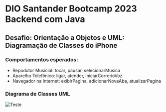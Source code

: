 # DIO Santander Bootcamp 2023 Backend com Java
## Desafio: Orientação a Objetos e UML: Diagramação de Classes do iPhone

### Comportamentos esperados:
- Repodutor Musicial: tocar, pausar, selecionarMusica
- Aparelho Telefônico: ligar, atender, iniciarCorrerioVoz
- Navegador na Internet: exibirPagina, adicionarNovaAba, atualizarPagina

### Diagrama de Classes UML
![Teste](https://github.com/lutokozima/DesafioIphone/assets/61746936/4a631b99-9869-4a05-acb2-597d4b499aed)
